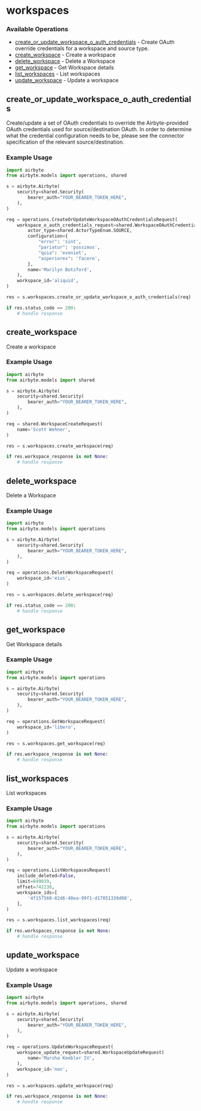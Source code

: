 # workspaces

### Available Operations

* [create_or_update_workspace_o_auth_credentials](#create_or_update_workspace_o_auth_credentials) - Create OAuth override credentials for a workspace and source type.
* [create_workspace](#create_workspace) - Create a workspace
* [delete_workspace](#delete_workspace) - Delete a Workspace
* [get_workspace](#get_workspace) - Get Workspace details
* [list_workspaces](#list_workspaces) - List workspaces
* [update_workspace](#update_workspace) - Update a workspace

## create_or_update_workspace_o_auth_credentials

Create/update a set of OAuth credentials to override the Airbyte-provided OAuth credentials used for source/destination OAuth.
In order to determine what the credential configuration needs to be, please see the connector specification of the relevant  source/destination.

### Example Usage

```python
import airbyte
from airbyte.models import operations, shared

s = airbyte.Airbyte(
    security=shared.Security(
        bearer_auth="YOUR_BEARER_TOKEN_HERE",
    ),
)

req = operations.CreateOrUpdateWorkspaceOAuthCredentialsRequest(
    workspace_o_auth_credentials_request=shared.WorkspaceOAuthCredentialsRequest(
        actor_type=shared.ActorTypeEnum.SOURCE,
        configuration={
            "error": 'sint',
            "pariatur": 'possimus',
            "quia": 'eveniet',
            "asperiores": 'facere',
        },
        name='Marilyn Botsford',
    ),
    workspace_id='aliquid',
)

res = s.workspaces.create_or_update_workspace_o_auth_credentials(req)

if res.status_code == 200:
    # handle response
```

## create_workspace

Create a workspace

### Example Usage

```python
import airbyte
from airbyte.models import shared

s = airbyte.Airbyte(
    security=shared.Security(
        bearer_auth="YOUR_BEARER_TOKEN_HERE",
    ),
)

req = shared.WorkspaceCreateRequest(
    name='Scott Wehner',
)

res = s.workspaces.create_workspace(req)

if res.workspace_response is not None:
    # handle response
```

## delete_workspace

Delete a Workspace

### Example Usage

```python
import airbyte
from airbyte.models import operations

s = airbyte.Airbyte(
    security=shared.Security(
        bearer_auth="YOUR_BEARER_TOKEN_HERE",
    ),
)

req = operations.DeleteWorkspaceRequest(
    workspace_id='eius',
)

res = s.workspaces.delete_workspace(req)

if res.status_code == 200:
    # handle response
```

## get_workspace

Get Workspace details

### Example Usage

```python
import airbyte
from airbyte.models import operations

s = airbyte.Airbyte(
    security=shared.Security(
        bearer_auth="YOUR_BEARER_TOKEN_HERE",
    ),
)

req = operations.GetWorkspaceRequest(
    workspace_id='libero',
)

res = s.workspaces.get_workspace(req)

if res.workspace_response is not None:
    # handle response
```

## list_workspaces

List workspaces

### Example Usage

```python
import airbyte
from airbyte.models import operations

s = airbyte.Airbyte(
    security=shared.Security(
        bearer_auth="YOUR_BEARER_TOKEN_HERE",
    ),
)

req = operations.ListWorkspacesRequest(
    include_deleted=False,
    limit=849039,
    offset=742238,
    workspace_ids=[
        '4f157560-82d6-48ea-99f1-d17051339d08',
    ],
)

res = s.workspaces.list_workspaces(req)

if res.workspaces_response is not None:
    # handle response
```

## update_workspace

Update a workspace

### Example Usage

```python
import airbyte
from airbyte.models import operations, shared

s = airbyte.Airbyte(
    security=shared.Security(
        bearer_auth="YOUR_BEARER_TOKEN_HERE",
    ),
)

req = operations.UpdateWorkspaceRequest(
    workspace_update_request=shared.WorkspaceUpdateRequest(
        name='Marsha Keebler IV',
    ),
    workspace_id='non',
)

res = s.workspaces.update_workspace(req)

if res.workspace_response is not None:
    # handle response
```
